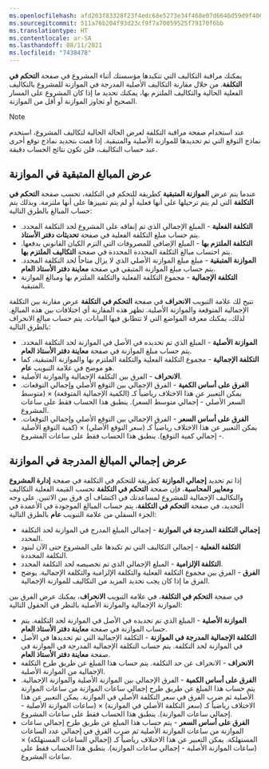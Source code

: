 ```yaml
---
ms.openlocfilehash: afd203f83328f23f4edc68e5273e34f468e07d6646d59d9f406583044de3e7af
ms.sourcegitcommit: 511a76b204f93d23cf9f7a70059525f79170f6bb
ms.translationtype: HT
ms.contentlocale: ar-SA
ms.lasthandoff: 08/11/2021
ms.locfileid: "7438478"
---
```

يمكنك مراقبة التكاليف التي تتكبدها مؤسستك أثناء المشروع في صفحة **التحكم في التكلفة**. من خلال مقارنة التكاليف الأصلية المدرجة في الموازنة للمشروع بالتكاليف الفعلية الحالية والتكاليف الملتزم بها، يمكنك تحديد ما إذا كان المشروع على المسار الصحيح أو تجاوز الموازنة أو أقل من الموازنة.

> [!NOTE]
> عند استخدام صفحة مراقبة التكلفة لعرض الحالة الحالية لتكاليف المشروع، استخدم نماذج التوقع التي تم تحديدها للموازنة الأصلية والمتبقية. إذا قمت بتحديد نماذج توقع أخرى عند حساب التكاليف، فلن تكون نتائج الحساب دقيقة.

## <a name="view-the-remaining-budgeted-amounts"></a>عرض المبالغ المتبقية في الموازنة

عندما يتم عرض **الموازنة المتبقية** كطريقة للتحكم في التكلفة، تحسب صفحة **التحكم في التكلفة** التي لم يتم ترحيلها على أنها فعلية أو لم يتم تمييزها على أنها ملتزمة. وبذلك يتم حساب المبالغ بالطرق التالية:

 -  **التكلفة الفعلية** - المبلغ الإجمالي الذي تم إنفاقه على المشروع لحد التكلفة المحدد. يتم حساب مبلغ التكلفة الفعلية في صفحة **تحديثات دفتر الأستاذ**.
 -  **التكلفة الملتزم بها** - المبلغ الإضافي للمصروفات التي التزم الكيان القانوني بدفعها. يتم احتساب مبالغ التكلفة المحددة المحددة في صفحة **التكاليف الملتزم بها**.
 -  **الموازنة المتبقية** - مبلغ مبلغ الموازنة الأصلي الذي لا يزال متاحاً لحد التكلفة المحدد. يتم حساب مبلغ الموازنة المتبقي في صفحة **معاينة دفتر الأستاذ العام**.
 -  **التكلفة الإجمالية** - مجموع التكلفة الفعلية والتكلفة الملتزم بها ومبالغ الموازنة المتبقية.

تتيح لك علامة التبويب **الانحراف** في صفحة **التحكم في التكلفة** عرض مقارنة بين التكلفة الإجمالية المتوقعة والموازنة الأصلية. تظهر هذه المقارنة أي اختلافات بين هذه المبالغ. لذلك، يمكنك معرفة المواضع التي لا تتطابق فيها البيانات. يتم حساب مبالغ الانحراف بالطرق التالية:

 -  **الموازنة الأصلية** - المبلغ الذي تم تحديده في الأصل في الموازنة لحد التكلفة المحدد. يتم حساب مبلغ الموازنة في صفحة **معاينة دفتر الأستاذ العام**.
 -  **التكلفة الإجمالية** - مجموع التكلفة الفعلية والتكلفة الملتزم بها والموازنة المتبقية، كما هو موضح في علامة التبويب **عام**.
 -  **الانحراف** - الفرق بين التكلفة الإجمالية والموازنة الأصلية.
 -  **الفرق على أساس الكمية** - الفرق الإجمالي بين التوقع الأصلي وإجمالي التوقعات. يمكن التعبير عن هذا الاختلاف رياضياً كـ (الكمية الإجمالية المتوقعة) × (متوسط السعر الأصلي - إجمالي متوسط السعر). ينطبق هذا الحساب فقط على ساعات المشروع.
 -  **الفرق على أساس السعر** - الفرق الإجمالي بين التوقع الأصلي وإجمالي التوقعات. يمكن التعبير عن هذا الاختلاف رياضياً كـ (سعر التوقع الأصلي) × (كمية التوقع الأصلية - إجمالي كمية التوقع). ينطبق هذا الحساب فقط على ساعات المشروع.

## <a name="view-the-total-budgeted-amounts"></a>عرض إجمالي المبالغ المدرجة في الموازنة

إذا تم تحديد **إجمالي الموازنة** كطريقة للتحكم في التكلفة في صفحة **إدارة المشروع ومعايير المحاسبة**، فإن صفحة **التحكم في التكلفة** تحسب القيمة الفعلية التكاليف والتكاليف الإجمالية للمشروع لمساعدتك في اكتشاف أي فرق بين الاثنين. على وجه التحديد، في صفحة **التحكم في التكلفة**، يتم حساب المبالغ الموجودة في الأعمدة في الجزء السفلي من علامة التبويب **عام** بالطرق التالية:

 -  **إجمالي التكلفة المدرجة في الموازنة** - إجمالي المبلغ المدرج في الموازنة لحد التكلفة المحدد.
 -  **التكلفة الفعلية** - إجمالي التكاليف التي تم تكبدها على المشروع حتى الآن لبنود التكلفة المحددة.
 -  **التكلفة الإلزامية** - المبلغ الإجمالي الذي تم تخصيصه لحد التكلفة المحدد.
 -  **الفرق** - الفرق بين مجموع التكلفة الفعلية والتكلفة الإلزامية والتكلفة الإجمالية. يوضح الفرق ما إذا كان يجب تحديد المزيد من التكاليف للموازنة الإجمالية.

في صفحة **التحكم في التكلفة**، في علامة التبويب **الانحراف**، يمكنك عرض الفرق بين الموازنة الإجمالية والموازنة الأصلية بالنظر في الحقول التالية:

 -  **الموازنة الأصلية** - المبلغ الذي تم تحديده في الأصل في الموازنة لحد التكلفة. يتم حساب الموازنة في صفحة **معاينة دفتر الأستاذ العام**.
 -  **التكلفة الإجمالية المدرجة في الموازنة** - التكلفة الإجمالية التي تم تحديدها في الأصل في الموازنة لحد التكلفة. يتم حساب التكلفة الإجمالية المدرجة في الموازنة في صفحة **معاينة دفتر الأستاذ العام**.
 -  **الانحراف** - الانحراف عن حد التكلفة. يتم حساب هذا المبلغ عن طريق طرح التكلفة الإجمالية من الموازنة الأصلية.
 -  **الفرق على أساس الكمية** - الفرق الإجمالي بين الموازنة الأصلية والموازنة الإجمالية. يتم حساب هذا المبلغ عن طريق طرح إجمالي ساعات الموازنة من ساعات الموازنة الأصلية ثم ضرب الفرق في سعر التكلفة الأصلي في الموازنة. يمكن التعبير عن هذا الاختلاف رياضياً كـ (سعر التكلفة الأصلي في الموازنة) × (ساعات الموازنة الأصلية - إجمالي ساعات الموازنة). ينطبق هذا الحساب فقط على ساعات المشروع.
 -  **الفرق على أساس السعر** - يتم حساب هذا المبلغ عن طريق طرح إجمالي ساعات الموازنة من ساعات الموازنة الأصلية ثم ضرب الفرق في إجمالي عدد الساعات المستهلكة. يمكن التعبير عن هذا الاختلاف رياضياً كـ (إجمالي الساعات المستهلكة) × (ساعات الموازنة الأصلية - إجمالي ساعات الموازنة). ينطبق هذا الحساب فقط على ساعات المشروع.
